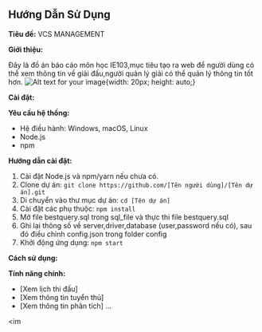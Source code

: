 ## Hướng Dẫn Sử Dụng

**Tiêu đề:** VCS MANAGEMENT

**Giới thiệu:**

Đây là đồ án báo cáo môn học IE103,mục tiêu tạo ra web để người dùng có thể xem thông tin về giải đấu,người quản lý giải có thể quản lý thông tin tốt hơn.
![Alt text for your image](https://upload.wikimedia.org/wikipedia/commons/0/06/Vietnam_Championship_Series.png){width: 20px; height: auto;}

**Cài đặt:**

**Yêu cầu hệ thống:**

* Hệ điều hành: Windows, macOS, Linux
* Node.js
* npm 

**Hướng dẫn cài đặt:**

1. Cài đặt Node.js và npm/yarn nếu chưa có.
2. Clone dự án: `git clone https://github.com/[Tên người dùng]/[Tên dự án].git`
3. Di chuyển vào thư mục dự án: `cd [Tên dự án]`
4. Cài đặt các phụ thuộc: `npm install`
5. Mở file bestquery.sql trong sql_file và thực thi file bestquery.sql 
6. Ghi lại thông số về server,driver,database (user,password nếu có), sau đó điều chỉnh config.json trong folder config
7. Khởi động ứng dụng: `npm start` 

**Cách sử dụng:**

**Tính năng chính:**

* [Xem lịch thi đấu]
* [Xem thông tin tuyển thủ]
* [Xem thông tin phân tích]
...


<im
